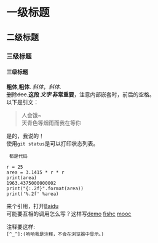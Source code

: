 # 一级标题
## 二级标题
### 三级标题
#### 三级标题
**粗体**,__粗体__.
*斜体*，_斜体_.  
~~删除doc~~.**这段 _文字_ 非常重要**，注意内部嵌套时，前后的空格。  
以下是引文：
>人会饿~  
>天青色等烟雨而我在等你

是的，我说的！  
使用`git status`是可以打印状态列表。

``` 都是代码``` 
```
r = 25
area = 3.1415 * r * r
print(area)
1963.4375000000002
print("{:.2f}".format(area))
print('%.2f' %area)
```
来个引用，打开[Baidu](https://www.baidu.com)  
可能要互相的调用怎么写？这样写[demo](tf.md) [fishc](python_learn_fishc.txt) [mooc](python_learn_mooc.txt)

[^_^]:(哈哈我是注释，不会在浏览器中显示。)(./GoPro/使用.md)

注释要这样:  
```[^_^]:(哈哈我是注释，不会在浏览器中显示。)```
